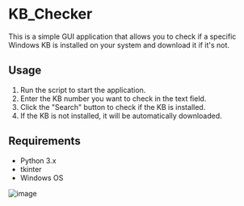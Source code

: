 # KB_Checker

This is a simple GUI application that allows you to check if a specific Windows KB is installed on your system and download it if it's not.

## Usage

1. Run the script to start the application.
2. Enter the KB number you want to check in the text field.
3. Click the "Search" button to check if the KB is installed.
4. If the KB is not installed, it will be automatically downloaded.

## Requirements

- Python 3.x
- tkinter
- Windows OS

![image](https://github.com/Lu-ari/KB_Checker/assets/89011948/a41fa053-ec9d-4489-be51-da5c05910d83)
